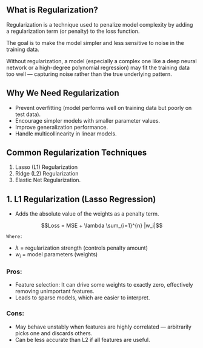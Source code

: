 ## What is Regularization?

Regularization is a technique used to penalize model complexity by adding a regularization term (or penalty) to the loss function.

The goal is to make the model simpler and less sensitive to noise in the training data.

Without regularization, a model (especially a complex one like a deep neural network or a high-degree polynomial regression) may fit the training data too well — capturing noise rather than the true underlying pattern.

## Why We Need Regularization

- Prevent overfitting (model performs well on training data but poorly on test data).
- Encourage simpler models with smaller parameter values.
- Improve generalization performance.
- Handle multicollinearity in linear models.

## Common Regularization Techniques

1. Lasso (L1) Regularization 
2. Ridge (L2) Regularization
3. Elastic Net Regularization.

## 1. L1 Regularization (Lasso Regression)

- Adds the absolute value of the weights as a penalty term.

$$Loss = MSE + \lambda \sum_{i=1}^{n} |w_i|$$

    Where:
- $\lambda$ = regularization strength (controls penalty amount)
- $w_i$ = model parameters (weights)

### Pros:

- Feature selection: It can drive some weights to exactly zero, effectively removing unimportant features.
- Leads to sparse models, which are easier to interpret.

### Cons:

- May behave unstably when features are highly correlated — arbitrarily picks one and discards others.
- Can be less accurate than L2 if all features are useful.